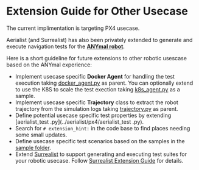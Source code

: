 # Extension Guide for Other Usecase

The current implimentation is targeting PX4 usecase. 

Aerialist (and Surrealist) has also been privately extended to generate and execute navigation tests for the **[ANYmal robot](https://www.anybotics.com/robotics/anymal/)**. 


Here is a short guideline for future extensions to other robotic usescase based on the ANYmal experience:  

- Implement usecase specific **Docker Agent** for handling the test execution taking [docker_agent.py](../aerialist/px4/docker_agent.py) as parent. You can optionally extend to use the K8S to scale the test exection taking [k8s_agent.py](../aerialist/px4/k8s_agent.py) as a sample.  
- Implement usecase specific **Trajectory** class to extract the robot trajectory from the simulation logs taking [trajectory.py](../aerialist/px4/trajectory.py) as parent.
- Define potential usecase specific test properties by extending [aerialist_test .py](../aerialist/px4/aerialist_test .py). 
- Search for `# extension_hint:` in the code base to find places needing some small updates. 
- Define usecase specific test scenarios based on the samples in the [sample folder](../samples/). 
- Extend [Surrealist](https://github.com/skhatiri/Surrealist/) to support generating and executing test suites for your robotic usecase. Follow [Surrealist Extension Guide](https://github.com/skhatiri/Surrealist/blob/sync_aerialist/docs/extension.md) for details. 
